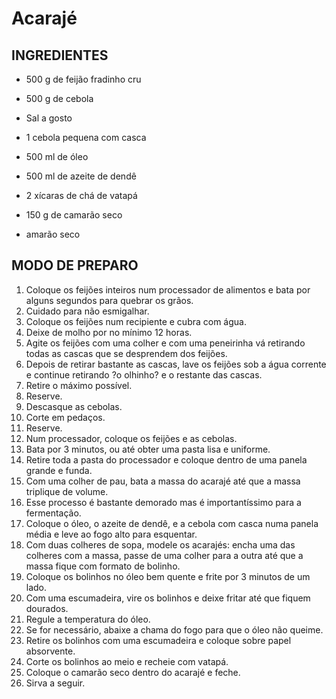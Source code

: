 

# Acarajé

## INGREDIENTES

- 500 g de feijão fradinho cru
- 500 g de cebola
- Sal a gosto
- 1 cebola pequena com casca
- 500 ml de óleo
- 500 ml de azeite de dendê
- 2 xícaras de chá de vatapá
- 150 g de camarão seco

- amarão seco

## MODO DE PREPARO

1. Coloque os feijões inteiros num processador de alimentos e bata por alguns segundos para quebrar os grãos.
2. Cuidado para não esmigalhar.
3. Coloque os feijões num recipiente e cubra com água.
4. Deixe de molho por no mínimo 12 horas.
5. Agite os feijões com uma colher e com uma peneirinha vá retirando todas as cascas que se desprendem dos feijões.
6. Depois de retirar bastante as cascas, lave os feijões sob a água corrente e continue retirando ?o olhinho? e o restante das cascas.
7. Retire o máximo possível.
8. Reserve.
9. Descasque as cebolas.
10. Corte em pedaços.
11. Reserve.
12. Num processador, coloque os feijões e as cebolas.
13. Bata por 3 minutos, ou até obter uma pasta lisa e uniforme.
14. Retire toda a pasta do processador e coloque dentro de uma panela grande e funda.
15. Com uma colher de pau, bata a massa do acarajé até que a massa triplique de volume.
16. Esse processo é bastante demorado mas é importantíssimo para a fermentação.
17. Coloque o óleo, o azeite de dendê, e a cebola com casca numa panela média e leve ao fogo alto para esquentar.
18. Com duas colheres de sopa, modele os acarajés: encha uma das colheres com a massa, passe de uma colher para a outra até que a massa fique com formato de bolinho.
19. Coloque os bolinhos no óleo bem quente e frite por 3 minutos de um lado.
20. Com uma escumadeira, vire os bolinhos e deixe fritar até que fiquem dourados.
21. Regule a temperatura do óleo.
22. Se for necessário, abaixe a chama do fogo para que o óleo não queime.
23. Retire os bolinhos com uma escumadeira e coloque sobre papel absorvente.
24. Corte os bolinhos ao meio e recheie com vatapá.
25. Coloque o camarão seco dentro do acarajé e feche.
26. Sirva a seguir.





















